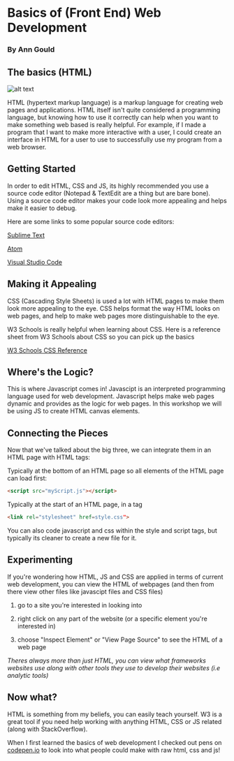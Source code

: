 # Basics of (Front End) Web Development 

### By Ann Gould

## The basics (HTML)

![alt text](https://i.imgflip.com/u9pv5.jpg "html is cool. I pinky promise.")

HTML (hypertext markup language) is a markup language for creating web pages and applications. HTML itself isn't quite considered a programming language, but knowing how to use it correctly can help when you want to make something web based is really helpful. For example, if I made a program that I want to make more interactive with a user, I could create an interface in HTML for a user to use to successfully use my program from a web browser.

## Getting Started

In order to edit HTML, CSS and JS, its highly recommended you use a source code editor (Notepad & TextEdit are a thing but are bare bone). Using a source code editor makes your code look more appealing and helps make it easier to debug.

Here are some links to some popular source code editors:

[Sublime Text](https://www.sublimetext.com)

[Atom](https://atom.io)

[Visual Studio Code](https://code.visualstudio.com)

## Making it Appealing

CSS (Cascading Style Sheets) is used a lot with HTML pages to make them look more appealing to the eye. CSS helps format the way HTML looks on web pages, and help to make web pages more distinguishable to the eye. 

W3 Schools is really helpful when learning about CSS. Here is a reference sheet from W3 Schools about CSS so you can pick up the basics

[W3 Schools CSS Reference](https://www.w3schools.com/css/default.asp)

## Where's the Logic?

This is where Javascript comes in! Javascipt is an interpreted programming language used for web development. Javascript helps make web pages dynamic and provides as the logic for web pages. In this workshop we will be using JS to create HTML canvas elements.

## Connecting the Pieces

Now that we've talked about the big three, we can integrate them in an HTML page with HTML tags:
 
Typically at the bottom of an HTML page so all elements of the HTML page can load first:

```html
<script src="myScript.js"></script>
```

Typically at the start of an HTML page, in a <head> tag

```html
<link rel="stylesheet" href=style.css">
```

You can also code javascript and css within the style and script tags, but typically its cleaner to create a new file for it.

## Experimenting


If you're wondering how HTML, JS and CSS are applied in terms of current web development, you can view the HTML of webpages (and then from there view other files like javascipt files and CSS files)

1) go to a site you're interested in looking into

2) right click on any part of the website (or a specific element you're interested in)

3) choose "Inspect Element" or "View Page Source" to see the HTML of a web page 

*Theres always more than just HTML, you can view what frameworks websites use along with other tools they use to develop their websites (i.e analytic tools)*

## Now what?

HTML is something from my beliefs, you can easily teach yourself. W3 is a great tool if you need help working with anything HTML, CSS or JS related (along with StackOverflow).

When I first learned the basics of web development I checked out pens on [codepen.io](https://codepen.io/pens/) to look into what people could make with raw html, css and js!
